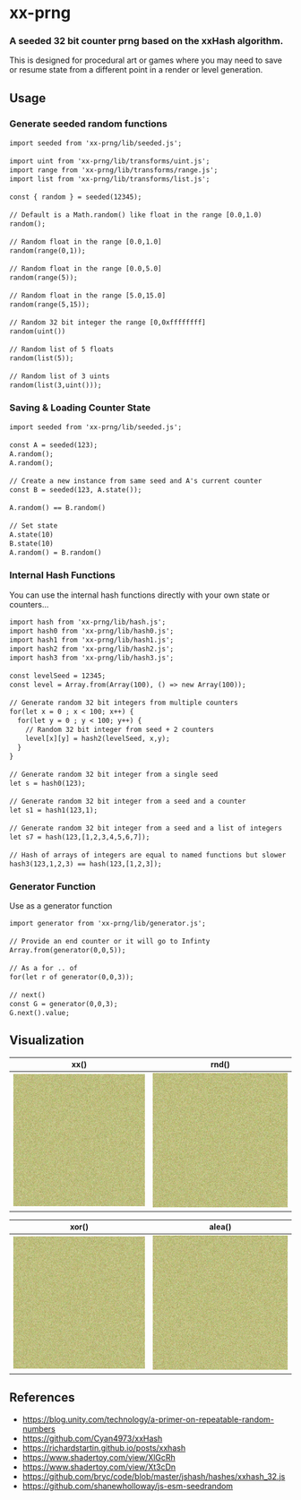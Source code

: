 # xx-prng

### A seeded 32 bit counter prng based on the xxHash algorithm.

This is designed for procedural art or games where you may need to save or resume state from a different point in a render or level generation.

## Usage

### Generate seeded random functions

    import seeded from 'xx-prng/lib/seeded.js';

    import uint from 'xx-prng/lib/transforms/uint.js';
    import range from 'xx-prng/lib/transforms/range.js';
    import list from 'xx-prng/lib/transforms/list.js';

    const { random } = seeded(12345);

    // Default is a Math.random() like float in the range [0.0,1.0)
    random();

    // Random float in the range [0.0,1.0]
    random(range(0,1));

    // Random float in the range [0.0,5.0]
    random(range(5));

    // Random float in the range [5.0,15.0]
    random(range(5,15));

    // Random 32 bit integer the range [0,0xffffffff]
    random(uint())

    // Random list of 5 floats
    random(list(5));

    // Random list of 3 uints
    random(list(3,uint()));

### Saving & Loading Counter State

    import seeded from 'xx-prng/lib/seeded.js';

    const A = seeded(123);
    A.random();
    A.random();

    // Create a new instance from same seed and A's current counter
    const B = seeded(123, A.state());

    A.random() == B.random()

    // Set state
    A.state(10)
    B.state(10)
    A.random() = B.random()

### Internal Hash Functions

You can use the internal hash functions directly with your own state or counters...

    import hash from 'xx-prng/lib/hash.js';
    import hash0 from 'xx-prng/lib/hash0.js';
    import hash1 from 'xx-prng/lib/hash1.js';
    import hash2 from 'xx-prng/lib/hash2.js';
    import hash3 from 'xx-prng/lib/hash3.js';

    const levelSeed = 12345;
    const level = Array.from(Array(100), () => new Array(100));

    // Generate random 32 bit integers from multiple counters
    for(let x = 0 ; x < 100; x++) {
      for(let y = 0 ; y < 100; y++) {
        // Random 32 bit integer from seed + 2 counters
        level[x][y] = hash2(levelSeed, x,y);
      }
    }

    // Generate random 32 bit integer from a single seed
    let s = hash0(123);

    // Generate random 32 bit integer from a seed and a counter
    let s1 = hash1(123,1);

    // Generate random 32 bit integer from a seed and a list of integers
    let s7 = hash(123,[1,2,3,4,5,6,7]);

    // Hash of arrays of integers are equal to named functions but slower
    hash3(123,1,2,3) == hash(123,[1,2,3]);

### Generator Function

Use as a generator function

    import generator from 'xx-prng/lib/generator.js';
    
    // Provide an end counter or it will go to Infinty
    Array.from(generator(0,0,5));
    
    // As a for .. of
    for(let r of generator(0,0,3));
    
    // next()
    const G = generator(0,0,3);
    G.next().value;

## Visualization

| xx()          | rnd()              |
| ------------- | --------------------- |
| ![xx](xx.png) | ![random](random.png) |

| xor()           | alea()            |
| --------------- | ----------------- |
| ![xor](xor.png) | ![alea](alea.png) |

## References

- https://blog.unity.com/technology/a-primer-on-repeatable-random-numbers
- https://github.com/Cyan4973/xxHash
- https://richardstartin.github.io/posts/xxhash
- https://www.shadertoy.com/view/XlGcRh
- https://www.shadertoy.com/view/Xt3cDn
- https://github.com/bryc/code/blob/master/jshash/hashes/xxhash_32.js
- https://github.com/shanewholloway/js-esm-seedrandom
